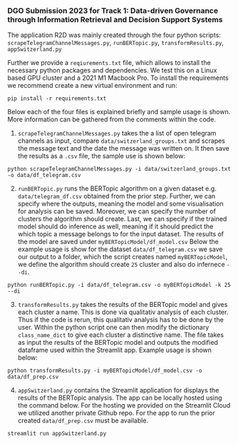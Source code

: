 ### DGO Submission 2023 for Track 1: Data-driven Governance through Information Retrieval and Decision Support Systems

The application R2D was mainly created through the four python scripts: `scrapeTelegramChannelMessages.py`, `runBERTopic.py`, `transformResults.py`, `appSwitzerland.py`

Further we provide a `reqiurements.txt` file, which allows to install the necessary python packages and dependencies. We test this on a Linux based GPU cluster and a 2021 M1 Macbook Pro. To install the requirements we recommend create a new virtual environment and run:

`pip install -r requirements.txt`

Below each of the four files is explained briefly and sample usage is shown. More information can be gathered from the comments within the code.

1. `scrapeTelegramChannelMessages.py` takes the a list of open telegram channels as input, compare `data/switzerland_groups.txt` and scrapes the message text and the date the message was written on. It then save the results as a `.csv` file, the sample use is shown below:

`python scrapeTelegramChannelMessages.py -i data/switzerland_groups.txt -o data/df_telegram.csv`

2. `runBERTopic.py` runs the BERTopic algorithm on a given dataset e.g. `data/telegram_df.csv` obtained from the prior step. Further, we can specify where the outputs, meaning the model and some visualisation for analysis can be saved. Moreover, we can specify the number of clusters the algorithm should create. Last, we can specify if the trained model should do inference as well, meaning if it should predict the which topic a message belongs to for the input dataset. The results of the model are saved under `myBERTopicModel/df_model.csv` Below the example usage is show for the dataset `data/df_telegram.csv` we save our output to a folder, which the script creates named `myBERTopicModel`, we define the algorithm should create `25` cluster and also do infernece `--di`.

`python runBERTopic.py -i data/df_telegram.csv -o myBERTopicModel -k 25 --di`

3. `transformResults.py` takes the results of the BERTopic model and gives each cluster a name. This is done via qualitativ analysis of each cluster. Thus if the code is rerun, this qualitativ analysis has to be done by the user. Within the python script one can then modify the dictionary `class_name_dict` to give each cluster a distinctive name. The file takes as input the results of the BERTopic model and outputs the modified dataframe used within the Streamlit app. Example usage is shown below:

`python transformResults.py -i myBERTopicModel/df_model.csv -o data/df_prep.csv`

4. `appSwitzerland.py` contains the Streamlit application for displays the results of the BERTopic analysis. The app can be locally hosted using the command below. For the hosting we provided on the Streamlit Cloud we utilized another private Github repo. For the app to run the prior created `data/df_prep.csv` must be available.

`streamlit run appSwitzerland.py`
